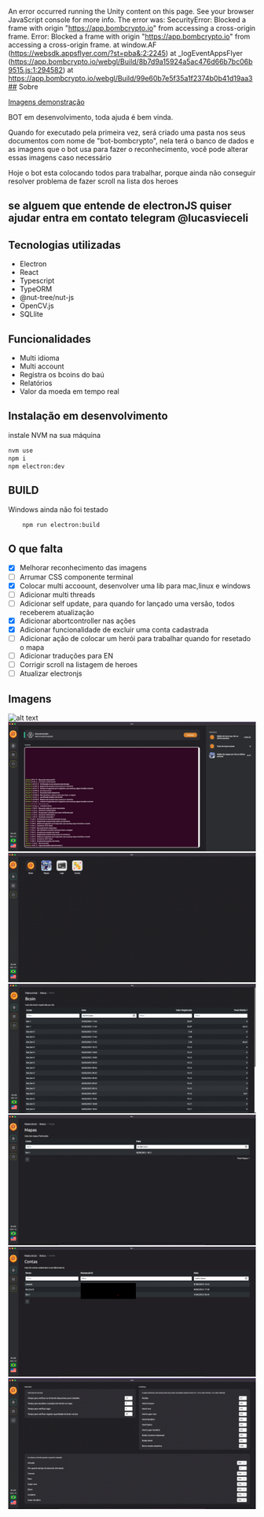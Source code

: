 An error occurred running the Unity content on this page. See your browser JavaScript console for more info. The error was:
SecurityError: Blocked a frame with origin "https://app.bombcrypto.io" from accessing a cross-origin frame.
Error: Blocked a frame with origin "https://app.bombcrypto.io" from accessing a cross-origin frame.
at window.AF (https://websdk.appsflyer.com/?st=pba&:2:2245)
at _logEventAppsFlyer (https://app.bombcrypto.io/webgl/Build/8b7d9a15924a5ac476d66b7bc06b9515.js:1:294582)
at https://app.bombcrypto.io/webgl/Build/99e60b7e5f35a1f2374b0b41d19aa3## Sobre

[Imagens demonstração](#Imagens)

BOT em desenvolvimento, toda ajuda é bem vinda.

Quando for executado pela primeira vez, será criado uma pasta nos seus documentos com nome de "bot-bombcrypto", nela terá o banco de dados e as imagens que o bot usa para fazer o reconhecimento, você pode alterar essas imagens caso necessário

Hoje o bot esta colocando todos para trabalhar, porque ainda não conseguir resolver problema de fazer scroll na lista dos heroes

## se alguem que entende de electronJS quiser ajudar entra em contato telegram @lucasvieceli

## Tecnologias utilizadas

-   Electron
-   React
-   Typescript
-   TypeORM
-   @nut-tree/nut-js
-   OpenCV.js
-   SQLlite

## Funcionalidades

-   Multi idioma
-   Multi account
-   Registra os bcoins do baú
-   Relatórios
-   Valor da moeda em tempo real

## Instalação em desenvolvimento

instale NVM na sua máquina

```
nvm use
npm i
npm electron:dev
```

## BUILD

Windows ainda não foi testado

```
    npm run electron:build
```

## O que falta

-   [x] Melhorar reconhecimento das imagens
-   [ ] Arrumar CSS componente terminal
-   [x] Colocar multi accoount, desenvolver uma lib para mac,linux e windows
-   [ ] Adicionar multi threads
-   [ ] Adicionar self update, para quando for lançado uma versão, todos receberem atualização
-   [x] Adicionar abortcontroller nas ações
-   [x] Adicionar funcionalidade de excluir uma conta cadastrada
-   [ ] Adicionar ação de colocar um herói para trabalhar quando for resetado o mapa
-   [ ] Adicionar traduções para EN
-   [ ] Corrigir scroll na listagem de heroes
-   [ ] Atualizar electronjs

## Imagens

![alt text](https://github.com/lucasvieceli/bot-electron/blob/main/7.gif?raw=true)
![alt text](https://github.com/lucasvieceli/bot-electron/blob/main/1.png?raw=true)
![alt text](https://github.com/lucasvieceli/bot-electron/blob/main/2.png?raw=true)
![alt text](https://github.com/lucasvieceli/bot-electron/blob/main/3.png?raw=true)
![alt text](https://github.com/lucasvieceli/bot-electron/blob/main/4.png?raw=true)
![alt text](https://github.com/lucasvieceli/bot-electron/blob/main/5.png?raw=true)
![alt text](https://github.com/lucasvieceli/bot-electron/blob/main/6.png?raw=true)
